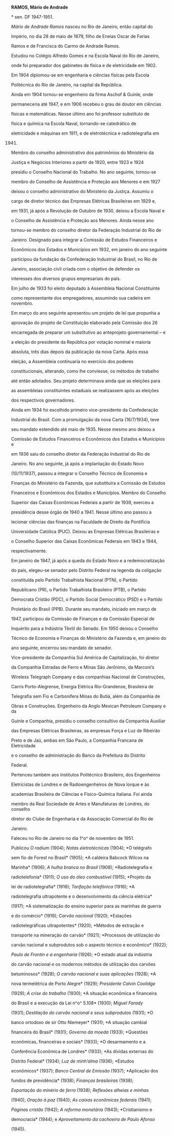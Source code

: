 **RAMOS, Mário de Andrade**



\* sen. DF 1947-1951.



*Mário de Andrade Ramos* nasceu no Rio de Janeiro, então capital do

Império, no dia 28 de maio de 1879, filho de Eneias Oscar de Farias

Ramos e de Francisca do Carmo de Andrade Ramos.



Estudou no Colégio Alfredo Gomes e na Escola Naval do Rio de Janeiro,

onde foi preparador dos gabinetes de física e de eletricidade em 1902.

Em 1904 diplomou-se em engenharia e ciências físicas pela Escola

Politécnica do Rio de Janeiro, na capital da República.



Ainda em 1904 tornou-se engenheiro da firma Aschof & Guinle, onde

permaneceria até 1947, e em 1906 recebeu o grau de doutor em ciências

físicas e matemáticas. Nesse último ano foi professor substituto de

física e química na Escola Naval, tornando-se catedrático de

eletricidade e máquinas em 1911, e de eletrotécnica e radiotelegrafia em

1941.



Membro do conselho administrativo dos patrimônios do Ministério da

Justiça e Negócios Interiores a partir de 1920, entre 1923 e 1924

presidiu o Conselho Nacional do Trabalho. No ano seguinte, tornou-se

membro do Conselho de Assistência e Proteção aos Menores e em 1927

deixou o conselho administrativo do Ministério da Justiça. Assumiu o

cargo de diretor técnico das Empresas Elétricas Brasileiras em 1929 e,

em 1931, já após a Revolução de Outubro de 1930, deixou a Escola Naval e

o Conselho de Assistência e Proteção aos Menores. Ainda nesse ano

tornou-se membro do conselho diretor da Federação Industrial do Rio de

Janeiro. Designado para integrar a Comissão de Estudos Financeiros e

Econômicos dos Estados e Municípios em 1932, em janeiro do ano seguinte

participou da fundação da Confederação Industrial do Brasil, no Rio de

Janeiro, associação civil criada com o objetivo de defender os

interesses dos diversos grupos empresariais do país.



Em julho de 1933 foi eleito deputado à Assembleia Nacional Constituinte

como representante dos empregadores, assumindo sua cadeira em novembro.

Em março do ano seguinte apresentou um projeto de lei que propunha a

aprovação do projeto de Constituição elaborado pela Comissão dos 26

encarregada de preparar um substitutivo ao anteprojeto governamental – e

a eleição do presidente da República por votação nominal e maioria

absoluta, três dias depois da publicação da nova Carta. Após essa

eleição, a Assembleia continuaria no exercício dos poderes

constitucionais, alterando, como lhe conviesse, os métodos de trabalho

até então adotados. Seu projeto determinava ainda que as eleições para

as assembleias constituintes estaduais se realizassem após as eleições

dos respectivos governadores.



Ainda em 1934 foi escolhido primeiro vice-presidente da Confederação

Industrial do Brasil. Com a promulgação da nova Carta (16/7/1934), teve

seu mandato estendido até maio de 1935. Nesse mesmo ano deixou a

Comissão de Estudos Financeiros e Econômicos dos Estados e Municípios e

em 1936 saiu do conselho diretor da Federação Industrial do Rio de

Janeiro. No ano seguinte, já após a implantação do Estado Novo

(10/11/1937), passou a integrar o Conselho Técnico de Economia e

Finanças do Ministério da Fazenda, que substituíra a Comissão de Estudos

Financeiros e Econômicos dos Estados e Municípios. Membro do Conselho

Superior das Caixas Econômicas Federais a partir de 1939, exerceu a

presidência desse órgão de 1940 a 1941. Nesse último ano passou a

lecionar ciências das finanças na Faculdade de Direito da Pontifícia

Universidade Católica (PUC). Deixou as Empresas Elétricas Brasileiras e

o Conselho Superior das Caixas Econômicas Federais em 1943 e 1944,

respectivamente.



Em janeiro de 1947, já após a queda do Estado Novo e a redemocratização

do país, elegeu-se senador pelo Distrito Federal na legenda da coligação

constituída pelo Partido Trabalhista Nacional (PTN), o Partido

Republicano (PR), o Partido Trabalhista Brasileiro (PTB), o Partido

Democrata Cristão (PDC), o Partido Social Democrático (PSD) e o Partido

Proletário do Brasil (PPB). Durante seu mandato, iniciado em março de

1947, participou da Comissão de Finanças e da Comissão Especial de

Inquérito para a Indústria Têxtil do Senado. Em 1950 deixou o Conselho

Técnico de Economia e Finanças do Ministério da Fazenda e, em janeiro do

ano seguinte, encerrou seu mandato de senador.



Vice-presidente da Companhia Sul América de Capitalização, foi diretor

da Companhia Estradas de Ferro e Minas São Jerônimo, da Marconi’s

Wireless Telegraph Company e das companhias Nacional de Construções,

Carris Porto-Alegrense, Energia Elétrica Rio-Grandense, Brasileira de

Telegrafia sem Fio e Carbonífera Minas do Butiá, além da Companhia de

Obras e Construções. Engenheiro da Anglo Mexican Petroleum Company e da

Guinle e Companhia, presidiu o conselho consultivo da Companhia Auxiliar

das Empresas Elétricas Brasileiras, as empresas Força e Luz de Ribeirão

Preto e de Jaú, ambas em São Paulo, a Companhia Francana de Eletricidade

e o conselho de administração do Banco da Prefeitura do Distrito

Federal.



Pertenceu também aos institutos Politécnico Brasileiro, dos Engenheiros

Eletricistas de Londres e de Radioengenheiros de Nova Iorque e às

academias Brasileira de Ciências e Físico-Química Italiana. Foi ainda

membro da Real Sociedade de Artes e Manufaturas de Londres, do conselho

diretor do Clube de Engenharia e da Associação Comercial do Rio de

Janeiro.



Faleceu no Rio de Janeiro no dia 1^o^ de novembro de 1951.



Publicou *O radium* (1904); *Notas eletrotécnicas* (1904); *O telégrafo

sem fio de Forest no Brasil* (1905); *A caldeira Babcock Wilcox na

Marinha* (1906); *A hulha branca no Brasil* (1908); *Radiotelegrafia e

radiotelefonia* (1911); *O uso do óleo combustível* (1915); *Projeto da

lei de radiotelegrafia* (1916); *Tarifação telefônica* (1916); *A

radiotelegrafia ultrapotente e o desenvolvimento da ciência elétrica*

(1917); *A sistematização do ensino superior para as marinhas de guerra

e do comércio* (1919); *Carvão nacional* (1920); *Estações

radiotelegráficas ultrapotentes* (1920); *Métodos de extração e

transporte na mineração do carvão* (1921); *Processos de utilização do

carvão nacional e subprodutos sob o aspecto técnico e econômico* (1922);

*Paulo de Frontin e a engenharia* (1926); *O estado atual da indústria

do carvão nacional e os modernos métodos de utilização dos carvões

betuminosos* (1928); *O carvão nacional e suas aplicações* (1928); *A

nova termelétrica de Porto Alegre* (1929); *Presidente Calvin Coolidge*

(1929); *A crise do trabalho* (1930); *A situação econômica e financeira

do Brasil e a execução da Lei n^o^ 5.108* (1930); *Miguel Farady*

(1931); *Destilação do carvão nacional e seus subprodutos* (1931); *O

banco ortodoxo de sir Otto Niemeyer* (1931); *A situação cambial

financeira do Brasil* (1931); *Governo da moeda* (1933); *Questões

econômicas, financeiras e sociais* (1933); *O desarmamento e a

Conferência Econômica de Londres* (1933); *As dívidas externas do

Distrito Federal* (1934); *Luz de minh’alma* (1936); *Estudos

econômicos* (1937); *Banco Central de Emissão* (1937); *Aplicação dos

fundos de previdência* (1938); *Finanças brasileiras* (1938);

*Exportação do minério de ferro* (1938); *Reflexões alheias e minhas*

(1940); *Oração à paz* (1940); *As caixas econômicas federais* (1941);

*Páginas cristãs* (1942); *A reforma monetária* (1943); *Cristianismo e

democracia* (1944); e *Aproveitamento da cachoeira de Paulo Afonso*

(1945).



